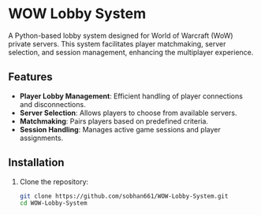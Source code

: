 # WOW Lobby System

A Python-based lobby system designed for World of Warcraft (WoW) private servers. This system facilitates player matchmaking, server selection, and session management, enhancing the multiplayer experience.

## Features

- **Player Lobby Management**: Efficient handling of player connections and disconnections.
- **Server Selection**: Allows players to choose from available servers.
- **Matchmaking**: Pairs players based on predefined criteria.
- **Session Handling**: Manages active game sessions and player assignments.

## Installation

1. Clone the repository:

   ```bash
   git clone https://github.com/sobhan661/WOW-Lobby-System.git
   cd WOW-Lobby-System

